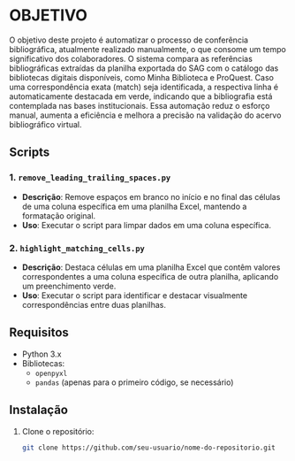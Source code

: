 # OBJETIVO

O objetivo deste projeto é automatizar o processo de conferência bibliográfica, atualmente realizado manualmente, o que consome um tempo significativo dos colaboradores. O sistema compara as referências bibliográficas extraídas da planilha exportada do SAG com o catálogo das bibliotecas digitais disponíveis, como Minha Biblioteca e ProQuest. Caso uma correspondência exata (match) seja identificada, a respectiva linha é automaticamente destacada em verde, indicando que a bibliografia está contemplada nas bases institucionais. Essa automação reduz o esforço manual, aumenta a eficiência e melhora a precisão na validação do acervo bibliográfico virtual.

## Scripts

### 1. `remove_leading_trailing_spaces.py`
- **Descrição**: Remove espaços em branco no início e no final das células de uma coluna específica em uma planilha Excel, mantendo a formatação original.
- **Uso**: Executar o script para limpar dados em uma coluna específica.

### 2. `highlight_matching_cells.py`
- **Descrição**: Destaca células em uma planilha Excel que contêm valores correspondentes a uma coluna específica de outra planilha, aplicando um preenchimento verde.
- **Uso**: Executar o script para identificar e destacar visualmente correspondências entre duas planilhas.

## Requisitos

- Python 3.x
- Bibliotecas:
  - `openpyxl`
  - `pandas` (apenas para o primeiro código, se necessário)

## Instalação

1. Clone o repositório:
   ```bash
   git clone https://github.com/seu-usuario/nome-do-repositorio.git

